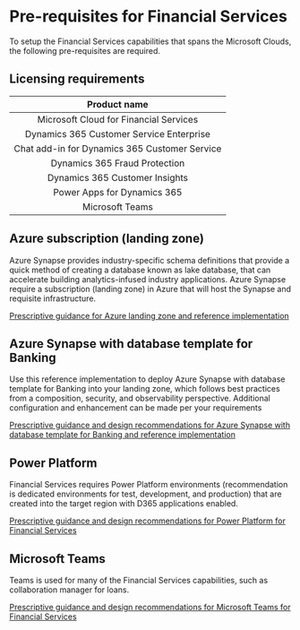 # Pre-requisites for Financial Services

To setup the Financial Services capabilities that spans the Microsoft Clouds, the following pre-requisites are required.

## Licensing requirements

| Product name |
|:----------------------:|
|Microsoft Cloud for Financial Services
|Dynamics 365 Customer Service Enterprise
|Chat add-in for Dynamics 365 Customer Service
|Dynamics 365 Fraud Protection
|Dynamics 365 Customer Insights
|Power Apps for Dynamics 365
|Microsoft Teams

## Azure subscription (landing zone)

Azure Synapse provides industry-specific schema definitions that provide a quick method of creating a database known as lake database, that can accelerate building analytics-infused industry applications. Azure Synapse require a subscription (landing zone) in Azure that will host the Synapse and requisite infrastructure.

[Prescriptive guidance for Azure landing zone and reference implementation](https://docs.microsoft.com/azure/cloud-adoption-framework/ready/enterprise-scale/implementation)

## Azure Synapse with database template for Banking

Use this reference implementation to deploy Azure Synapse with database template for Banking into your landing zone, which follows best practices from a composition, security, and observability perspective. Additional configuration and enhancement can be made per your requirements

[Prescriptive guidance and design recommendations for Azure Synapse with database template for Banking and reference implementation](./solutions/synapseBanking)

## Power Platform

Financial Services requires Power Platform environments (recommendation is dedicated environments for test, development, and production) that are created into the target region with D365 applications enabled.

[Prescriptive guidance and design recommendations for Power Platform for Financial Services](../foundations/powerPlatform)

## Microsoft Teams

Teams is used for many of the Financial Services capabilities, such as collaboration manager for loans.

[Prescriptive guidance and design recommendations for Microsoft Teams for Financial Services](./solutions/microsoftTeams)